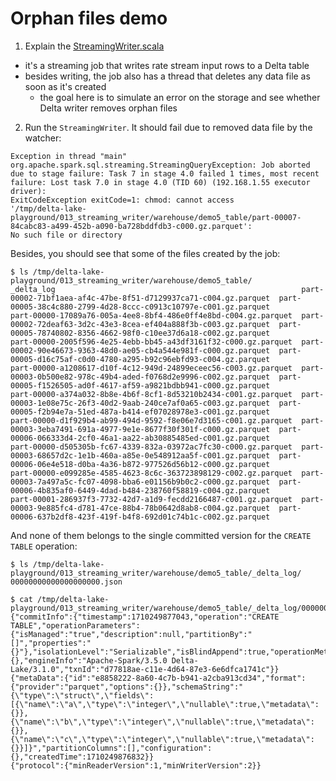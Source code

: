 # Orphan files demo
1. Explain the [StreamingWriter.scala](StreamingWriter.scala)
* it's a streaming job that writes rate stream input rows to a Delta table
* besides writing, the job also has a thread that deletes any data file as soon as it's created
  * the goal here is to simulate an error on the storage and see whether Delta writer removes orphan files
2. Run the `StreamingWriter`. It should fail due to removed data file by the watcher:
```
Exception in thread "main" org.apache.spark.sql.streaming.StreamingQueryException: Job aborted due to stage failure: Task 7 in stage 4.0 failed 1 times, most recent failure: Lost task 7.0 in stage 4.0 (TID 60) (192.168.1.55 executor driver): 
ExitCodeException exitCode=1: chmod: cannot access 
'/tmp/delta-lake-playground/013_streaming_writer/warehouse/demo5_table/part-00007-84cabc83-a499-452b-a090-ba728bddfdb3-c000.gz.parquet': 
No such file or directory
```

Besides, you should see that some of the files created by the job:
```
$ ls /tmp/delta-lake-playground/013_streaming_writer/warehouse/demo5_table/ 
_delta_log                                                       part-00002-71bf1aea-af4c-47be-8f51-d7129937ca71-c004.gz.parquet  part-00005-38c4c880-2799-4d28-8ccc-c0913c10797e-c001.gz.parquet
part-00000-17089a76-005a-4ee8-8bf4-486e0ff4e8bd-c004.gz.parquet  part-00002-72deaf63-3d2c-43e3-8cea-ef404a888f3b-c003.gz.parquet  part-00005-78740802-8356-4662-98f0-c10ee37d6a18-c002.gz.parquet
part-00000-2005f596-4e25-4ebb-bb45-a43df3161f32-c000.gz.parquet  part-00002-90e46673-9363-48d0-ae05-cb4a544e981f-c000.gz.parquet  part-00005-d16c75af-c0d0-4780-a295-b92c96ebfd93-c004.gz.parquet
part-00000-a1208617-d10f-4c12-949d-24899eceec56-c003.gz.parquet  part-00003-0b500e82-978c-49b4-aded-f0768d2e9996-c002.gz.parquet  part-00005-f1526505-ad0f-4617-af59-a9821bdbb941-c000.gz.parquet
part-00000-a374a032-8b8e-4b6f-8cf1-8d53210b2434-c001.gz.parquet  part-00003-1e08e75c-26f3-40d2-9aab-240ce7af0a65-c003.gz.parquet  part-00005-f2b94e7a-51ed-487a-b414-ef07028978e3-c001.gz.parquet
part-00000-d1f929b4-ab99-494d-9592-f8e06e7d3165-c001.gz.parquet  part-00003-3eba7491-691a-4977-9e1e-8677f30f301f-c000.gz.parquet  part-00006-066333d4-2cf0-46a1-aa22-ab30885485ed-c001.gz.parquet
part-00000-d505305b-fc67-4339-832a-03972ac7fc30-c000.gz.parquet  part-00003-68657d2c-1e1b-460a-a85e-0e548912aa5f-c001.gz.parquet  part-00006-06e4e518-d0ba-4a36-b872-977526d56b12-c000.gz.parquet
part-00000-e099285e-4585-4623-8c6c-363723898129-c002.gz.parquet  part-00003-7a497a5c-fc07-4098-bba6-e01156b9b0c2-c000.gz.parquet  part-00006-4b835af0-6449-4dad-b484-238760f58819-c004.gz.parquet
part-00001-286937f3-7732-42d7-a1d9-fecdd2166487-c001.gz.parquet  part-00003-9e885fc4-d781-47ce-88b4-78b0642d8ab8-c004.gz.parquet  part-00006-637b2df8-423f-419f-b4f8-692d01c74b1c-c002.gz.parquet
```

And none of them belongs to the single committed version for the `CREATE TABLE` operation:

```
$ ls /tmp/delta-lake-playground/013_streaming_writer/warehouse/demo5_table/_delta_log/
00000000000000000000.json

$ cat /tmp/delta-lake-playground/013_streaming_writer/warehouse/demo5_table/_delta_log/00000000000000000000.json 
{"commitInfo":{"timestamp":1710249877043,"operation":"CREATE TABLE","operationParameters":{"isManaged":"true","description":null,"partitionBy":"[]","properties":"{}"},"isolationLevel":"Serializable","isBlindAppend":true,"operationMetrics":{},"engineInfo":"Apache-Spark/3.5.0 Delta-Lake/3.1.0","txnId":"d77818ae-c11e-4d64-87e3-6e6dfca1741c"}}
{"metaData":{"id":"e8858222-8a60-4c7b-b941-a2cba913cd34","format":{"provider":"parquet","options":{}},"schemaString":"{\"type\":\"struct\",\"fields\":[{\"name\":\"a\",\"type\":\"integer\",\"nullable\":true,\"metadata\":{}},{\"name\":\"b\",\"type\":\"integer\",\"nullable\":true,\"metadata\":{}},{\"name\":\"c\",\"type\":\"integer\",\"nullable\":true,\"metadata\":{}}]}","partitionColumns":[],"configuration":{},"createdTime":1710249876832}}
{"protocol":{"minReaderVersion":1,"minWriterVersion":2}}
```
